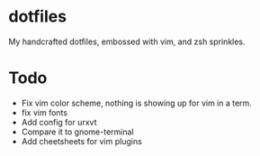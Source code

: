dotfiles
========
My handcrafted dotfiles, embossed with vim, and zsh sprinkles.

# Todo

* Fix vim color scheme, nothing is showing up for vim in a term.
* fix vim fonts
* Add config for urxvt 
 * Compare it to gnome-terminal
* Add cheetsheets for vim plugins


